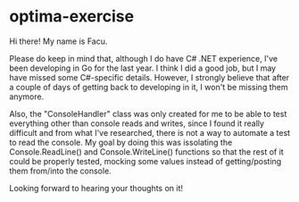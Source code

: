 # optima-exercise

Hi there! My name is Facu.

Please do keep in mind that, although I do have C# .NET experience, I've been developing in Go for the last year. I think I did a good job, but I may have missed some C#-specific details. However, I strongly believe that after a couple of days of getting back to developing in it, I won't be missing them anymore.

Also, the "ConsoleHandler" class was only created for me to be able to test everything other than console reads and writes, since I found it really difficult and from what I've researched, there is not a way to automate a test to read the console. My goal by doing this was issolating the Console.ReadLine() and Console.WriteLine() functions so that the rest of it could be properly tested, mocking some values instead of getting/posting them from/into the console.

Looking forward to hearing your thoughts on it!
